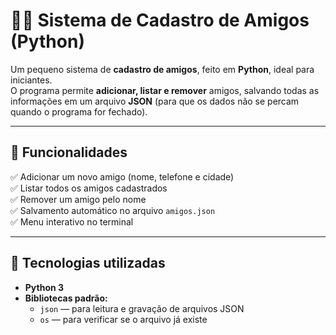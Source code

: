 # 🧍‍♂️ Sistema de Cadastro de Amigos (Python)

Um pequeno sistema de **cadastro de amigos**, feito em **Python**, ideal para iniciantes.  
O programa permite **adicionar, listar e remover** amigos, salvando todas as informações em um arquivo **JSON** (para que os dados não se percam quando o programa for fechado).

---

## 🚀 Funcionalidades

✅ Adicionar um novo amigo (nome, telefone e cidade)  
✅ Listar todos os amigos cadastrados  
✅ Remover um amigo pelo nome  
✅ Salvamento automático no arquivo `amigos.json`  
✅ Menu interativo no terminal  

---

## 🧠 Tecnologias utilizadas

- **Python 3**
- **Bibliotecas padrão:**
  - `json` — para leitura e gravação de arquivos JSON  
  - `os` — para verificar se o arquivo já existe


